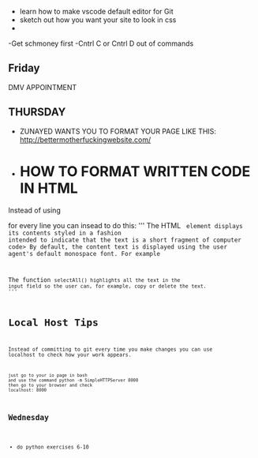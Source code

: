 - learn how to make vscode default editor for Git
- sketch out how you want your site to look in css
- 

-Get schmoney first 
-Cntrl C or Cntrl D out of commands 




## Friday 
DMV APPOINTMENT 


## THURSDAY

- ZUNAYED WANTS YOU TO FORMAT YOUR PAGE LIKE THIS:
http://bettermotherfuckingwebsite.com/


- # HOW TO FORMAT WRITTEN CODE IN HTML 
Instead of using <P> for every line you can insead to do this:
'''
The HTML <CODE> element displays its contents styled in a fashion intended 
to indicate that the text is a short fragment of computer code> 
By default, the content text is displayed using the user agent's default monospace font.
For example 

<P>The function <CODE>selectAll()<//CODE> highlights all the text in the
input field so the user can, for example, copy or delete the text.<//P>
'''

# Local Host Tips 
Instead of committing to git every time you make changes you can use localhost to check 
how your work appears. 
```
just go to your io page in bash 
and use the command python -m SimpleHTTPServer 8000
then go to your browser and check 
localhost: 8000
```

## Wednesday
- do python exercises 6-10